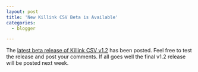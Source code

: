 ```yaml
---
layout: post
title: 'New Killink CSV Beta is Available'
categories:
  - blogger

---
```


The <a href="http://whitepeaksoftware.com/forums/Topic119-12-1.aspx">latest beta release of Killink CSV v1.2</a> has been posted.  Feel free to test the release and post your comments.  If all goes well the final v1.2 release will be posted next week.
